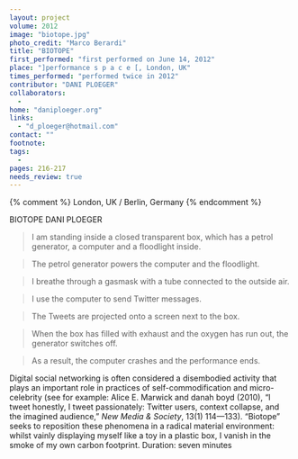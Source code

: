 ```yaml
---
layout: project
volume: 2012
image: "biotope.jpg"
photo_credit: "Marco Berardi"
title: "BIOTOPE"
first_performed: "first performed on June 14, 2012"
place: "]performance s p a c e [, London, UK"
times_performed: "performed twice in 2012"
contributor: "DANI PLOEGER"
collaborators: 
  - 
home: "daniploeger.org"
links: 
  - "d_ploeger@hotmail.com"
contact: ""
footnote: 
tags: 
  - 
pages: 216-217
needs_review: true
---
```


{% comment %} 
London, UK / Berlin, Germany
{% endcomment %}

 BIOTOPE 
 DANI PLOEGER 
<blockquote>I am standing inside a closed transparent box, which has a petrol generator, a computer and a floodlight inside.</blockquote>
<blockquote>The petrol generator powers the computer and the floodlight.</blockquote>
<blockquote>I breathe through a gasmask with a tube connected to the outside air.</blockquote>
<blockquote>I use the computer to send Twitter messages.</blockquote>
<blockquote>The Tweets are projected onto a screen next to the box.</blockquote>
<blockquote>When the box has filled with exhaust and the oxygen has run out, the generator switches off.</blockquote>
<blockquote>As a result, the computer crashes and the performance ends.</blockquote>
 Digital social networking is often considered a disembodied activity that plays an important role in practices of self-commodification and micro-celebrity (see for example: Alice E. Marwick and danah boyd (2010), “I tweet honestly, I tweet passionately: Twitter users, context collapse, and the imagined audience,” <em>New Media &amp; Society</em>, 13(1) 114—133). “Biotope” seeks to reposition these phenomena in a radical material environment: whilst vainly displaying myself like a toy in a plastic box, I vanish in the smoke of my own carbon footprint. 
 Duration: seven minutes 
